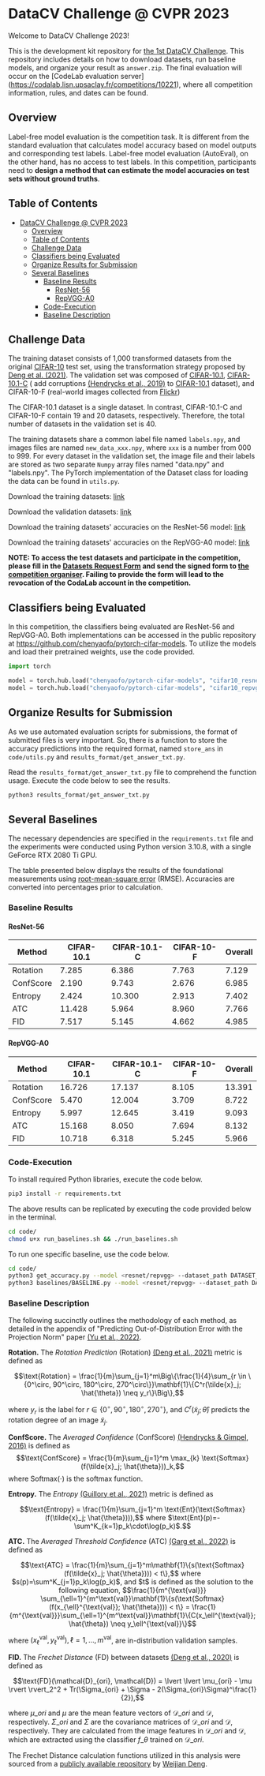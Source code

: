 # DataCV Challenge @ CVPR 2023

Welcome to DataCV Challenge 2023!

This is the development kit repository
for [the 1st DataCV Challenge](https://sites.google.com/view/vdu-cvpr23/competition?authuser=0). This repository
includes details on how to download datasets, run baseline models, and organize your result as `answer.zip`. The final
evaluation will occur on the [CodeLab evaluation server] (https://codalab.lisn.upsaclay.fr/competitions/10221), where
all competition information, rules, and dates can be found.

## Overview

Label-free model evaluation is the competition task. It is different from the standard evaluation that calculates model
accuracy based on model outputs and corresponding test labels. Label-free model evaluation (AutoEval), on the other
hand, has no access to test labels. In this competition, participants need to **design a method that can estimate the
model accuracies on test sets without ground truths**.

## Table of Contents

- [DataCV Challenge @ CVPR 2023](#datacv-challenge--cvpr-2023)
    - [Overview](#overview)
    - [Table of Contents](#table-of-contents)
    - [Challenge Data](#challenge-data)
    - [Classifiers being Evaluated](#classifiers-being-evaluated)
    - [Organize Results for Submission](#organize-results-for-submission)
    - [Several Baselines](#several-baselines)
        - [Baseline Results](#baseline-results)
            - [ResNet-56](#resnet-56)
            - [RepVGG-A0](#repvgg-a0)
        - [Code-Execution](#code-execution)
        - [Baseline Description](#baseline-description)

## Challenge Data

The training dataset consists of 1,000 transformed datasets from the
original [CIFAR-10](https://www.cs.toronto.edu/~kriz/cifar.html) test set, using the transformation strategy proposed
by [Deng et al. (2021)](https://arxiv.org/abs/2007.02915). The validation set was composed
of [CIFAR-10.1](https://github.com/modestyachts/CIFAR-10.1), [CIFAR-10.1-C](https://github.com/hendrycks/robustness) (
add corruptions [(Hendrycks et al., 2019)](https://arxiv.org/abs/1903.12261)
to [CIFAR-10.1](https://github.com/modestyachts/CIFAR-10.1) dataset), and CIFAR-10-F (real-world images collected
from [Flickr](https://www.flickr.com))

The CIFAR-10.1 dataset is a single dataset. In contrast, CIFAR-10.1-C and CIFAR-10-F contain 19 and 20 datasets,
respectively. Therefore, the total number of datasets in the validation set is 40.

The training datasets share a common label file named `labels.npy`, and images files are named `new_data_xxx.npy`,
where `xxx` is a number from 000 to 999. For every dataset in the validation set, the image file and their labels are
stored as two separate `Numpy` array files named "data.npy" and "labels.npy". The PyTorch implementation of the Dataset
class for loading the data can be found in `utils.py`.

Download the training
datasets: [link](https://anu365-my.sharepoint.com/:u:/g/personal/u7136359_anu_edu_au/Eb9yO_Qg41lOkoRS7P6gmqMBk5Q6A2gCV8YbRbuLpB8NwQ?e=WO3Gqi)

Download the validation
datasets: [link](https://anu365-my.sharepoint.com/:u:/g/personal/u7136359_anu_edu_au/Edg83yRxM9BPonPP22suB_IBrHlKYV5bOn4VK-c5RZ8dtQ?e=kExXEm)

Download the training datasets' accuracies on the ResNet-56
model: [link](https://anu365-my.sharepoint.com/:t:/g/personal/u7136359_anu_edu_au/EQ4XcZLeVPNAg45JdB0mZ4ABO6nsIDDD3z2_frx0rnbRpg?e=5wA3Xi)

Download the training datasets' accuracies on the RepVGG-A0
model: [link](https://anu365-my.sharepoint.com/:t:/g/personal/u7136359_anu_edu_au/EWUVPpAqYcNJq8iB4AfYD7oBodhHMI1B_1Mijd7x8V8xlA?e=oPDaL3)

**NOTE: To access the test datasets and participate in the competition, please fill in
the [Datasets Request Form](https://anu365-my.sharepoint.com/:b:/g/personal/u7136359_anu_edu_au/ERz4ANQ1A31PvJKgd3mNxr8B1F4e0zfaZL3P_NLOvKrivg?e=lG7mkL)
and send the signed form to [the competition organiser](mailto:datacvchallenge2023@gmail.com;VDU2023@gmail.com). Failing
to provide the form will lead to the revocation of the CodaLab account in the competition.**

## Classifiers being Evaluated

In this competition, the classifiers being evaluated are ResNet-56 and RepVGG-A0. Both implementations can be accessed
in the public repository at https://github.com/chenyaofo/pytorch-cifar-models. To utilize the models and load their
pretrained weights, use the code provided.

```python
import torch

model = torch.hub.load("chenyaofo/pytorch-cifar-models", "cifar10_resnet56"， pretrained=True)
model = torch.hub.load("chenyaofo/pytorch-cifar-models", "cifar10_repvgg_a0", pretrained=True)
```

## Organize Results for Submission

As we use automated evaluation scripts for submissions, the format of submitted files is very important. So, there is a
function to store the accuracy predictions into the required format, named `store_ans` in `code/utils.py`
and `results_format/get_answer_txt.py`.

Read the `results_format/get_answer_txt.py` file to comprehend the function usage. Execute the code below to see the
results.

```bash
python3 results_format/get_answer_txt.py
```

## Several Baselines

The necessary dependencies are specified in the `requirements.txt` file and the experiments were conducted using Python
version 3.10.8, with a single GeForce RTX 2080 Ti GPU.

The table presented below displays the results of the foundational measurements
using [root-mean-square error](https://en.wikipedia.org/wiki/Root-mean-square_deviation) (RMSE). Accuracies are
converted into percentages prior to calculation.

### Baseline Results

#### ResNet-56

| Method    | CIFAR-10.1 | CIFAR-10.1-C | CIFAR-10-F | Overall |
|-----------|------------|--------------|------------|---------|
| Rotation  | 7.285      | 6.386        | 7.763      | 7.129   |
| ConfScore | 2.190      | 9.743        | 2.676      | 6.985   |
| Entropy   | 2.424      | 10.300       | 2.913      | 7.402   |
| ATC       | 11.428     | 5.964        | 8.960      | 7.766   |
| FID       | 7.517      | 5.145        | 4.662      | 4.985   |

#### RepVGG-A0

| Method    | CIFAR-10.1 | CIFAR-10.1-C | CIFAR-10-F | Overall |
|-----------|------------|--------------|------------|---------|
| Rotation  | 16.726     | 17.137       | 8.105      | 13.391  |
| ConfScore | 5.470      | 12.004       | 3.709      | 8.722   |
| Entropy   | 5.997      | 12.645       | 3.419      | 9.093   |
| ATC       | 15.168     | 8.050        | 7.694      | 8.132   |
| FID       | 10.718     | 6.318        | 5.245      | 5.966   |

### Code-Execution

To install required Python libraries, execute the code below.

```bash
pip3 install -r requirements.txt
```

The above results can be replicated by executing the code provided below in the terminal.

```bash
cd code/
chmod u+x run_baselines.sh && ./run_baselines.sh
```

To run one specific baseline, use the code below.

```bash
cd code/
python3 get_accuracy.py --model <resnet/repvgg> --dataset_path DATASET_PATH
python3 baselines/BASELINE.py --model <resnet/repvgg> --dataset_path DATASET_PATH
```

### Baseline Description

The following succinctly outlines the methodology of each method, as detailed in the appendix of "Predicting
Out-of-Distribution Error with the Projection Norm" paper [(Yu et al., 2022)](https://arxiv.org/abs/2202.05834).

**Rotation.** The *Rotation Prediction* (Rotation) [(Deng et al., 2021)](https://arxiv.org/abs/2106.05961) metric is
defined as

```math
\text{Rotation} = \frac{1}{m}\sum_{j=1}^m\Big\{\frac{1}{4}\sum_{r \in \{0^\circ, 90^\circ, 180^\circ, 270^\circ\}}\mathbf{1}\{C^r(\tilde{x}_j; \hat{\theta}) \neq y_r\}\Big\},
```

where $y_r$ is the label for $r \in \lbrace 0^{\circ}, 90^{\circ}, 180^{\circ}, 270^{\circ} \rbrace$, and $C^r(
\tilde{x}_j; \hat{\theta})$ predicts the rotation degree of an image $\tilde{x}_j$.

**ConfScore.** The *Averaged Confidence* (ConfScore) [(Hendrycks & Gimpel, 2016)](https://arxiv.org/abs/1610.02136) is
defined as
$$\text{ConfScore} = \frac{1}{m}\sum_{j=1}^m \max_{k} \text{Softmax}(f(\tilde{x}_j; \hat{\theta}))_k,$$
where $\text{Softmax}(\cdot)$ is the softmax function.

**Entropy.** The *Entropy* [(Guillory et al., 2021)](https://arxiv.org/abs/2107.03315) metric is defined as

```math
\text{Entropy} = \frac{1}{m}\sum_{j=1}^m \text{Ent}(\text{Softmax}(f(\tilde{x}_j; \hat{\theta}))),$$
where $\text{Ent}(p)=-\sum^K_{k=1}p_k\cdot\log(p_k)$.
```

**ATC.** The *Averaged Threshold Confidence* (ATC) [(Garg et al., 2022)](https://arxiv.org/abs/2201.04234) is defined as

```math
\text{ATC} = \frac{1}{m}\sum_{j=1}^m\mathbf{1}\{s(\text{Softmax}(f(\tilde{x}_j; \hat{\theta}))) < t\},$$
where $s(p)=\sum^K_{j=1}p_k\log(p_k)$, and $t$ is defined as the solution to the following equation,
$$\frac{1}{m^{\text{val}}} \sum_{\ell=1}^{m^\text{val}}\mathbf{1}\{s(\text{Softmax}(f(x_{\ell}^{\text{val}}; \hat{\theta}))) < t\} = \frac{1}{m^{\text{val}}}\sum_{\ell=1}^{m^\text{val}}\mathbf{1}\{C(x_\ell^{\text{val}}; \hat{\theta}) \neq y_\ell^{\text{val}}\}
```

where $(x_\ell^{\text{val}}, y_\ell^{\text{val}}), \ell=1,\dots, m^{\text{val}}$, are in-distribution validation
samples.

**FID.** The *Frechet Distance* (FD) between datasets [(Deng et al., 2020)](https://arxiv.org/abs/2007.02915) is defined
as

```math
\text{FD}(\mathcal{D}_{ori}, \mathcal{D}) = \lvert \lvert \mu_{ori} - \mu \rvert \rvert_2^2 + Tr(\Sigma_{ori} + \Sigma - 2(\Sigma_{ori}\Sigma)^\frac{1}{2}),
```

where $\mu\_{ori}$ and $\mu$ are the mean feature vectors of $\mathcal{D}\_{ori}$ and $\mathcal{D}$, respectively.
$\Sigma\_{ori}$ and $\Sigma$ are the covariance matrices of $\mathcal{D}\_{ori}$ and $\mathcal{D}$, respectively. They
are calculated from the image features in $\mathcal{D}\_{ori}$ and $\mathcal{D}$, which are extracted using the
classifier $f\_{\theta}$ trained on $\mathcal{D}\_{ori}$.

The Frechet Distance calculation functions utilized in this analysis were sourced from
a [publicly available repository](https://github.com/Simon4Yan/Meta-set)
by [Weijian Deng](https://github.com/Simon4Yan).
